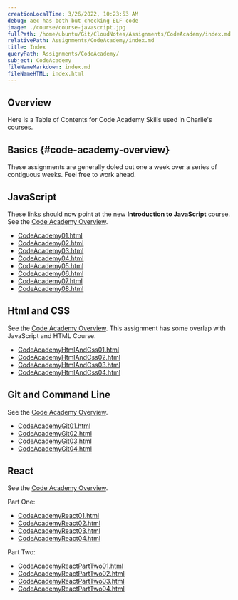 ```yaml
---
creationLocalTime: 3/26/2022, 10:23:53 AM
debug: aec has both but checking ELF code
image: ./course/course-javascript.jpg
fullPath: /home/ubuntu/Git/CloudNotes/Assignments/CodeAcademy/index.md
relativePath: Assignments/CodeAcademy/index.md
title: Index
queryPath: Assignments/CodeAcademy/
subject: CodeAcademy
fileNameMarkdown: index.md
fileNameHTML: index.html
---
```



<!-- toc -->
<!-- tocstop -->

## Overview

Here is a Table of Contents for Code Academy Skills used in Charlie's courses.

## Basics {#code-academy-overview}

These assignments are generally doled out one a week over a series of contiguous weeks. Feel free to work ahead.

## JavaScript

These links should now point at the new **Introduction to JavaScript** course. See the [Code Academy Overview](#code-academy-overview).

- [CodeAcademy01.html](../CodeAcademy01.html)
- [CodeAcademy02.html](../CodeAcademy02.html)
- [CodeAcademy03.html](../CodeAcademy03.html)
- [CodeAcademy04.html](../CodeAcademy04.html)
- [CodeAcademy05.html](../CodeAcademy05.html)
- [CodeAcademy06.html](../CodeAcademy06.html)
- [CodeAcademy07.html](../CodeAcademy07.html)
- [CodeAcademy08.html](../CodeAcademy08.html)

## Html and CSS

See the [Code Academy Overview](#code-academy-overview). This assignment has some overlap with JavaScript and HTML Course.

- [CodeAcademyHtmlAndCss01.html](CodeAcademyHtmlAndCss01.html)
- [CodeAcademyHtmlAndCss02.html](CodeAcademyHtmlAndCss02.html)
- [CodeAcademyHtmlAndCss03.html](CodeAcademyHtmlAndCss03.html)
- [CodeAcademyHtmlAndCss04.html](CodeAcademyHtmlAndCss04.html)

## Git and Command Line

See the [Code Academy Overview](#code-academy-overview).

- [CodeAcademyGit01.html](../CodeAcademyGit01.html)
- [CodeAcademyGit02.html](../CodeAcademyGit02.html)
- [CodeAcademyGit03.html](../CodeAcademyGit03.html)
- [CodeAcademyGit04.html](../CodeAcademyGit04.html)

## React

See the [Code Academy Overview](#code-academy-overview).

Part One:

- [CodeAcademyReact01.html](CodeAcademyReact01.html)
- [CodeAcademyReact02.html](CodeAcademyReact02.html)
- [CodeAcademyReact03.html](CodeAcademyReact03.html)
- [CodeAcademyReact04.html](CodeAcademyReact04.html)

Part Two:

- [CodeAcademyReactPartTwo01.html](CodeAcademyReactPartTwo01.html)
- [CodeAcademyReactPartTwo02.html](CodeAcademyReactPartTwo02.html)
- [CodeAcademyReactPartTwo03.html](CodeAcademyReactPartTwo03.html)
- [CodeAcademyReactPartTwo04.html](CodeAcademyReactPartTwo04.html)
